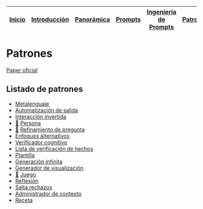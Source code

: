 <div align=right>

|[Inicio](/README.md)|[Introducción](/documentos/intro.md)|[Panorámica](/documentos/panorámica.md)|[Prompts](/prompts/README.md)|[Ingeniería de Prompts](/ingenieriaDePrompts/README.md)|[Patrones](/ingenieriaDePrompts/patrones/README.md)|[Casos de Uso](/casosDeUso/README.md)|
|-|-|-|-|-|-|-

</div>

# Patrones
<!-- TODO: #16 Enriquecer y conectar  -->

[Paper oficial](https://arxiv.org/pdf/2302.11382.pdf)

## Listado de patrones

- [Metalenguaje](metalenguaje.md)
- [Automatización de salida](automatizacionSalida.md)
- [Interacción invertida](interaccionInvertida.md)
- [💬](https://chat.openai.com/share/08e8335b-375d-46d3-bb2c-685cc2614fb3) [Persona](persona.md)
- [💬](https://chat.openai.com/share/1b68594e-ec33-4b76-a49e-cfadbad74243) [Refinamiento de pregunta](refinamientoPreguntas.md)
- [Enfoques alternativos](enfoquesAlternativos.md)
- [Verificador cognitivo](verificadorCognitivo.md)
- [Lista de verificación de hechos](listaVerificacionHechos.md)
- [Plantilla](plantilla.md)
- [Generación infinita](generacionInfinita.md)
- [Generador de visualización](generadorDeVisualizacion.md)
- [💬](https://chat.openai.com/share/22b54976-a727-4ef3-88fe-41d0697345b3) [Juego](juego.md)
- [Reflexión](reflexion.md)
- [Salta rechazos](saltaRechazos.md)
- [Administrador de contexto](administradorContexto.md)
- [Receta](receta.md)
